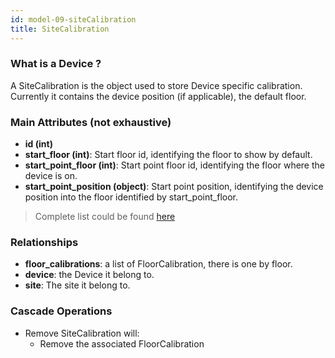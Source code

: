 ```yaml
---
id: model-09-siteCalibration
title: SiteCalibration
---
```


### What is a Device ?

A SiteCalibration is the object used to store Device specific calibration.
 Currently it contains the device position (if applicable), the default
 floor.

### Main Attributes (not exhaustive)

- **id (int)**
- **start_floor (int)**: Start floor id, identifying the floor to show
by default.
- **start_point_floor (int)**: Start point floor id, identifying the
floor where the device is on.
- **start_point_position (object)**: Start point position, identifying
the device position into the floor identified by start_point_floor.

> Complete list could be found [here](reference-09-siteCalibration.md)

### Relationships

- **floor_calibrations**: a list of FloorCalibration, there is one by floor.
- **device**: the Device it belong to.
- **site**: The site it belong to.

### Cascade Operations

- Remove SiteCalibration will:
    - Remove the associated FloorCalibration

